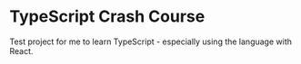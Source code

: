 # TypeScript Crash Course

Test project for me to learn TypeScript - especially using the language with React.
